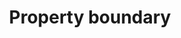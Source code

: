 ---
title: "Property boundary"
status: investigation
typology: geography
label: "project:property-boundary"
hasContent: true
pageFeedback: false
summary: The boundary of property as described in the title deeds
---